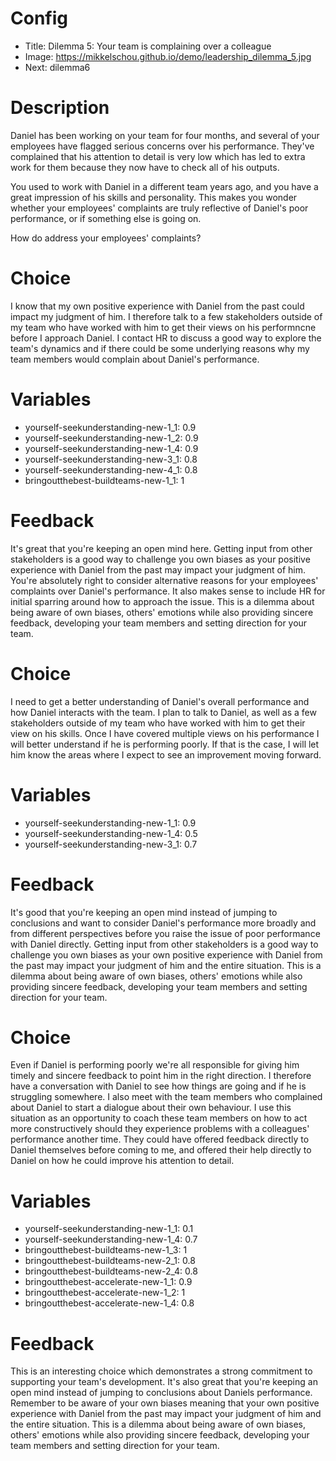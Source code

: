 # Config
 - Title: Dilemma 5: Your team is complaining over a colleague
 - Image: https://mikkelschou.github.io/demo/leadership_dilemma_5.jpg
 - Next: dilemma6

# Description
Daniel has been working on your team for four months, and several of your employees have flagged serious concerns over his performance. They've complained that his attention to detail is very low which has led to extra work for them because they now have to check all of his outputs. 

You used to work with Daniel in a different team years ago, and you have a great impression of his skills and personality. This makes you wonder whether your employees' complaints are truly reflective of Daniel's poor performance, or if something else is going on.

How do address your employees' complaints?

# Choice
I know that my own positive experience with Daniel from the past could impact my judgment of him. I therefore talk to a few stakeholders outside of my team who have worked with him to get their views on his performncne before I approach Daniel. I contact HR to discuss a good way to explore the team's dynamics and  if there could be some underlying reasons why my team members would complain about Daniel's performance. 

# Variables
- yourself-seekunderstanding-new-1_1: 0.9
- yourself-seekunderstanding-new-1_2: 0.9
- yourself-seekunderstanding-new-1_4: 0.9
- yourself-seekunderstanding-new-3_1: 0.8
- yourself-seekunderstanding-new-4_1: 0.8
- bringoutthebest-buildteams-new-1_1: 1

# Feedback

It's great that you're keeping an open mind here.  Getting input from other stakeholders is a good way to challenge you own biases as your positive experience with Daniel from the past may impact your judgment of him.  You're absolutely right to consider alternative reasons for your employees' complaints over Daniel's performance. It also makes sense to include HR for initial sparring around how to approach the issue. 
This is a dilemma about being aware of own biases, others' emotions while also providing sincere feedback, developing your team members  and setting direction for your team.


# Choice
I need to get a better understanding of Daniel's overall performance and how Daniel interacts with the team. I plan to talk to Daniel, as well as a few stakeholders outside of my team who have worked with him to get their view on his skills. Once I have covered multiple views on his performance I will better understand if he is performing poorly. If that is the case, I will let him know the areas where I expect to see an improvement moving forward.

# Variables
- yourself-seekunderstanding-new-1_1: 0.9
- yourself-seekunderstanding-new-1_4: 0.5
- yourself-seekunderstanding-new-3_1: 0.7

# Feedback
It's good that you're keeping an open mind instead of jumping to conclusions and want to consider Daniel's performance more broadly and from different perspectives before you raise the issue of poor performance with Daniel directly. Getting input from other stakeholders is a good way to challenge you own biases as your own positive experience with Daniel from the past may impact your judgment of him and the entire situation.
This is a dilemma about being aware of own biases, others' emotions while also providing sincere feedback, developing your team members  and setting direction for your team.




# Choice
Even if Daniel is performing poorly we're all responsible for giving him timely and sincere feedback to point him in the right direction. I therefore have a conversation with Daniel to see how things are going and if he is struggling somewhere. I also meet with the team members who complained about Daniel to start a dialogue about their own behaviour. I use this situation as an opportunity to coach these team members on how to act more constructively should they experience problems with a colleagues' performance another time. They could have offered feedback directly to Daniel themselves before coming to me, and offered their help directly to Daniel on how he could improve his attention to detail.

# Variables
- yourself-seekunderstanding-new-1_1: 0.1
- yourself-seekunderstanding-new-1_4: 0.7
- bringoutthebest-buildteams-new-1_3: 1
- bringoutthebest-buildteams-new-2_1: 0.8
- bringoutthebest-buildteams-new-2_4: 0.8
- bringoutthebest-accelerate-new-1_1: 0.9
- bringoutthebest-accelerate-new-1_2: 1
- bringoutthebest-accelerate-new-1_4: 0.8



# Feedback
This is an interesting choice which demonstrates a strong commitment to supporting your team's development. It's also great that you're keeping an open mind instead of jumping to conclusions about Daniels performance.  Remember to be aware of your own biases meaning  that your own positive experience with Daniel from the past may impact your judgment of him and the entire situation. 
This is a dilemma about being aware of own biases, others' emotions while also providing sincere feedback, developing your team members and setting direction for your team.








